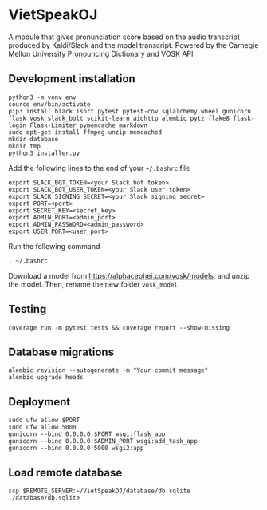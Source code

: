 # VietSpeakOJ
A module that gives pronunciation score based on the audio transcript produced by Kaldi/Slack and the model transcript. Powered by the Carnegie Mellon University Pronouncing Dictionary and VOSK API

## Development installation
```
python3 -m venv env
source env/bin/activate
pip3 install black isort pytest pytest-cov sqlalchemy wheel gunicorn flask vosk slack_bolt scikit-learn aiohttp alembic pytz flake8 flask-login Flask-Limiter pymemcache markdown
sudo apt-get install ffmpeg unzip memcached
mkdir database
mkdir tmp
python3 installer.py
```

Add the following lines to the end of your `~/.bashrc` file
```
export SLACK_BOT_TOKEN=<your Slack bot token>
export SLACK_BOT_USER_TOKEN=<your Slack user token>
export SLACK_SIGNING_SECRET=<your Slack signing secret>
export PORT=<port>
export SECRET_KEY=<secret_key>
export ADMIN_PORT=<admin_port>
export ADMIN_PASSWORD=<admin_password>
export USER_PORT=<user_port>
```

Run the following command
```
. ~/.bashrc
```

Download a model from https://alphacephei.com/vosk/models, and unzip the model. Then, rename the new folder `vosk_model`
## Testing
```
coverage run -m pytest tests && coverage report --show-missing
```
## Database migrations
```
alembic revision --autogenerate -m "Your commit message"
alembic upgrade heads
```

## Deployment
```
sudo ufw allow $PORT
sudo ufw allow 5000
gunicorn --bind 0.0.0.0:$PORT wsgi:flask_app
gunicorn --bind 0.0.0.0:$ADMIN_PORT wsgi:add_task_app
gunicorn --bind 0.0.0.0:5000 wsgi2:app
```
## Load remote database
```
scp $REMOTE_SERVER:~/VietSpeakOJ/database/db.sqlite ./database/db.sqlite
```

